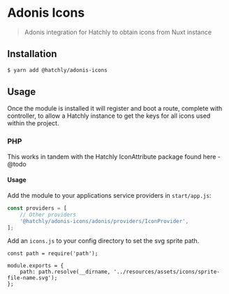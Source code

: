 # Adonis Icons

> Adonis integration for Hatchly to obtain icons from Nuxt instance


## Installation

```sh
$ yarn add @hatchly/adonis-icons
```

## Usage

Once the module is installed it will register and boot a route, complete with controller, to allow a Hatchly instance to get the keys for all icons used within the project.

### PHP

This works in tandem with the Hatchly IconAttribute package found here - @todo 

#### Usage

Add the module to your applications service providers in `start/app.js`:

```js
const providers = [
    // Other providers
    '@hatchly/adonis-icons/adonis/providers/IconProvider',
];
```

Add an `icons.js` to your config directory to set the svg sprite path.

```
const path = require('path');

module.exports = {
    path: path.resolve(__dirname, '../resources/assets/icons/sprite-file-name.svg');
};
```